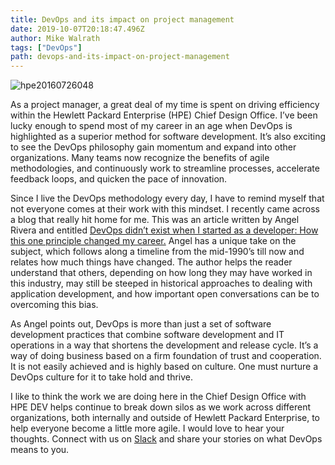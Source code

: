 ```yaml
---
title: DevOps and its impact on project management
date: 2019-10-07T20:18:47.496Z
author: Mike Walrath 
tags: ["DevOps"]
path: devops-and-its-impact-on-project-management
---
```

![hpe20160726048](https://hpe-developer-portal.s3.amazonaws.com/uploads/media/2019/8/hpe20160726048-1570557978016.jpg)

As a project manager, a great deal of my time is spent on driving efficiency within the Hewlett Packard Enterprise (HPE) Chief Design Office. I’ve been lucky enough to spend most of my career in an age when DevOps is highlighted as a superior method for software development. It’s also exciting to see the DevOps philosophy gain momentum and expand into other organizations. Many teams now recognize the benefits of agile methodologies, and continuously work to streamline processes, accelerate feedback loops, and quicken the pace of innovation.

Since I live the DevOps methodology every day, I have to remind myself that not everyone comes at their work with this mindset. I recently came across a blog that really hit home for me. This was an article written by Angel Rivera and entitled [DevOps didn’t exist when I started as a developer: How this one principle changed my career.](https://circleci.com/blog/devops-did-not-exist/) Angel has a unique take on the subject, which follows along a timeline from the mid-1990’s till now and relates how much things have changed. The author helps the reader understand that others, depending on how long they may have worked in this industry, may still be steeped in historical approaches to dealing with application development, and how important open conversations can be to overcoming this bias.

As Angel points out, DevOps is more than just a set of software development practices that combine software development and IT operations in a way that shortens the development and release cycle. It’s a way of doing business based on a firm foundation of trust and cooperation. It is not easily achieved and is highly based on culture. One must nurture a DevOps culture for it to take hold and thrive.

I like to think the work we are doing here in the Chief Design Office with HPE DEV helps continue to break down silos as we work across different organizations, both internally and outside of Hewlett Packard Enterprise, to help everyone become a little more agile. I would love to hear your thoughts. Connect with us on [Slack](https://slack.hpedev.io/) and share your stories on what DevOps means to you.
